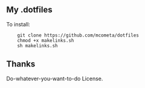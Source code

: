 ## My .dotfiles

To install: 
```
    git clone https://github.com/mcometa/dotfiles
    chmod +x makelinks.sh
    sh makelinks.sh
```
## Thanks

Do-whatever-you-want-to-do License.
